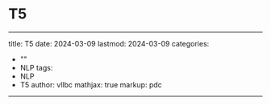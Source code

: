 # T5

---
title: T5
date: 2024-03-09
lastmod: 2024-03-09
categories:
  - ""
  - NLP
tags:
  - NLP
  - T5
author: vllbc
mathjax: true
markup: pdc
---

